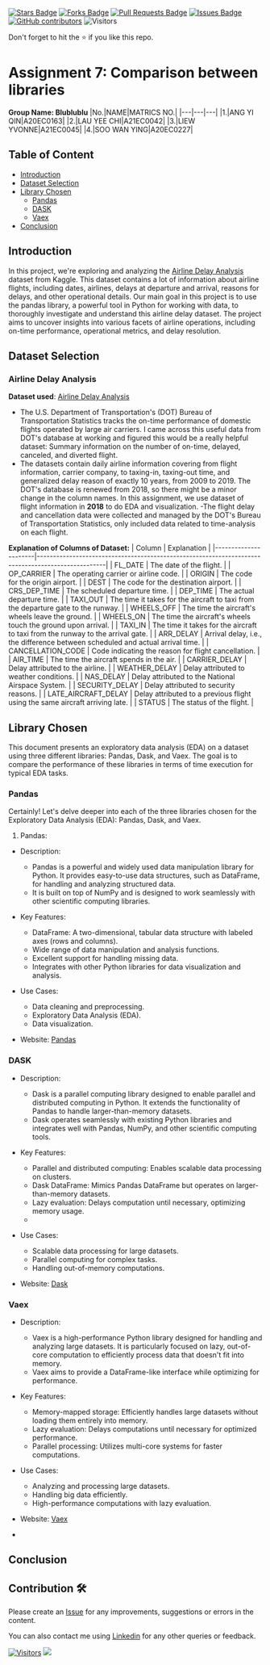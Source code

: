 <a href="https://github.com/drshahizan/Python-big-data/stargazers"><img src="https://img.shields.io/github/stars/drshahizan/Python-big-data" alt="Stars Badge"/></a>
<a href="https://github.com/drshahizan/Python-big-data/network/members"><img src="https://img.shields.io/github/forks/drshahizan/Python-big-data" alt="Forks Badge"/></a>
<a href="https://github.com/drshahizan/Python-big-data/pulls"><img src="https://img.shields.io/github/issues-pr/drshahizan/Python-big-data" alt="Pull Requests Badge"/></a>
<a href="https://github.com/drshahizan/Python-big-data/issues"><img src="https://img.shields.io/github/issues/drshahizan/Python-big-data" alt="Issues Badge"/></a>
<a href="https://github.com/drshahizan/Python-big-data/graphs/contributors"><img alt="GitHub contributors" src="https://img.shields.io/github/contributors/drshahizan/Python-big-data?color=2b9348"></a>
![Visitors](https://api.visitorbadge.io/api/visitors?path=https%3A%2F%2Fgithub.com%2Fdrshahizan%2FPython-big-data&labelColor=%23d9e3f0&countColor=%23697689&style=flat)

Don't forget to hit the :star: if you like this repo.

# Assignment 7: Comparison between libraries

**Group Name: Blublublu**
|No.|NAME|MATRICS NO.|
|---|---|---|
|1.|ANG YI QIN|A20EC0163|
|2.|LAU YEE CHI|A21EC0042|
|3.|LIEW YVONNE|A21EC0045|
|4.|SOO WAN YING|A20EC0227|

## Table of Content
- [Introduction](#introduction)
- [Dataset Selection](#dataset-selection)
- [Library Chosen](#library-chosen)
  - [Pandas](#pandas)
  - [DASK](#dask)
  - [Vaex](#vaex)
- [Conclusion](#conclusion)

## Introduction
In this project, we're exploring and analyzing the [Airline Delay Analysis](https://www.kaggle.com/datasets/sherrytp/airline-delay-analysis?select=airline+delay+analysis) dataset from Kaggle. This dataset contains a lot of information about airline flights, including dates, airlines, delays at departure and arrival, reasons for delays, and other operational details. Our main goal in this project is to use the pandas library, a powerful tool in Python for working with data, to thoroughly investigate and understand this airline delay dataset. The project aims to uncover insights into various facets of airline operations, including on-time performance, operational metrics, and delay resolution.




## Dataset Selection
### **Airline Delay Analysis**

**Dataset used**: [Airline Delay Analysis](https://www.kaggle.com/datasets/sherrytp/airline-delay-analysis)

- The U.S. Department of Transportation's (DOT) Bureau of Transportation Statistics tracks the on-time performance of domestic flights operated by large air carriers. I came across this useful data from DOT's database at working and figured this would be a really helpful dataset: Summary information on the number of on-time, delayed, canceled, and diverted flight.
- The datasets contain daily airline information covering from flight information, carrier company, to taxing-in, taxing-out time, and generalized delay reason of exactly 10 years, from 2009 to 2019. The DOT's database is renewed from 2018, so there might be a minor change in the column names. In this assignment, we use dataset of flight information in **2018** to do EDA and visualization.
-The flight delay and cancellation data were collected and managed by the DOT's Bureau of Transportation Statistics, only included data related to time-analysis on each flight.

**Explanation of Columns of Dataset:**
| Column               | Explanation                                                                                       |
|----------------------|---------------------------------------------------------------------------------------------------|
| FL_DATE              | The date of the flight.                                                                           |
| OP_CARRIER           | The operating carrier or airline code.                                                            |
| ORIGIN               | The code for the origin airport.                                                                  |
| DEST                 | The code for the destination airport.                                                             |
| CRS_DEP_TIME         | The scheduled departure time.                                                                    |
| DEP_TIME             | The actual departure time.                                                                       |
| TAXI_OUT             | The time it takes for the aircraft to taxi from the departure gate to the runway.                  |
| WHEELS_OFF           | The time the aircraft's wheels leave the ground.                                                  |
| WHEELS_ON            | The time the aircraft's wheels touch the ground upon arrival.                                     |
| TAXI_IN              | The time it takes for the aircraft to taxi from the runway to the arrival gate.                    |
| ARR_DELAY            | Arrival delay, i.e., the difference between scheduled and actual arrival time.                    |
| CANCELLATION_CODE    | Code indicating the reason for flight cancellation.                                               |
| AIR_TIME             | The time the aircraft spends in the air.                                                          |
| CARRIER_DELAY        | Delay attributed to the airline.                                                                  |
| WEATHER_DELAY        | Delay attributed to weather conditions.                                                           |
| NAS_DELAY            | Delay attributed to the National Airspace System.                                                 |
| SECURITY_DELAY       | Delay attributed to security reasons.                                                             |
| LATE_AIRCRAFT_DELAY  | Delay attributed to a previous flight using the same aircraft arriving late.                      |
| STATUS               | The status of the flight.                                                                         |

## Library Chosen
This document presents an exploratory data analysis (EDA) on a dataset using three different libraries: Pandas, Dask, and Vaex. The goal is to compare the performance of these libraries in terms of time execution for typical EDA tasks.
### Pandas

Certainly! Let's delve deeper into each of the three libraries chosen for the Exploratory Data Analysis (EDA): Pandas, Dask, and Vaex.

1. Pandas:
- Description:
  - Pandas is a powerful and widely used data manipulation library for Python. It provides easy-to-use data structures, such as DataFrame, for handling and analyzing structured data.
  - It is built on top of NumPy and is designed to work seamlessly with other scientific computing libraries.

- Key Features:
  - DataFrame: A two-dimensional, tabular data structure with labeled axes (rows and columns).
  - Wide range of data manipulation and analysis functions.
  - Excellent support for handling missing data.
  - Integrates with other Python libraries for data visualization and analysis.

- Use Cases:
  - Data cleaning and preprocessing.
  - Exploratory Data Analysis (EDA).
  - Data visualization.

- Website: [Pandas](https://pandas.pydata.org/)


### DASK
- Description:
  - Dask is a parallel computing library designed to enable parallel and distributed computing in Python. It extends the functionality of Pandas to handle larger-than-memory datasets.
  - Dask operates seamlessly with existing Python libraries and integrates well with Pandas, NumPy, and other scientific computing tools.

- Key Features:
  - Parallel and distributed computing: Enables scalable data processing on clusters.
  - Dask DataFrame: Mimics Pandas DataFrame but operates on larger-than-memory datasets.
  - Lazy evaluation: Delays computation until necessary, optimizing memory usage.
  - 
- Use Cases:
  - Scalable data processing for large datasets.
  - Parallel computing for complex tasks.
  - Handling out-of-memory computations.

- Website: [Dask](https://www.dask.org/)


### Vaex
- Description:
  - Vaex is a high-performance Python library designed for handling and analyzing large datasets. It is particularly focused on lazy, out-of-core computation to efficiently process data that doesn't fit into memory.
  - Vaex aims to provide a DataFrame-like interface while optimizing for performance.

- Key Features:
  - Memory-mapped storage: Efficiently handles large datasets without loading them entirely into memory.
  - Lazy evaluation: Delays computations until necessary for optimized performance.
  - Parallel processing: Utilizes multi-core systems for faster computations.

- Use Cases:
  - Analyzing and processing large datasets.
  - Handling big data efficiently.
  - High-performance computations with lazy evaluation.

- Website: [Vaex](https://vaex.io/)
- 
## Conclusion


## Contribution 🛠️  <a name = "contribution"> </a>
Please create an [Issue](https://github.com/drshahizan/HPDP/issues) for any improvements, suggestions or errors in the content.

You can also contact me using [Linkedin](https://www.linkedin.com/in/drshahizan/) for any other queries or feedback.

[![Visitors](https://api.visitorbadge.io/api/visitors?path=https%3A%2F%2Fgithub.com%2Fdrshahizan&labelColor=%23697689&countColor=%23555555&style=plastic)](https://visitorbadge.io/status?path=https%3A%2F%2Fgithub.com%2Fdrshahizan)
![](https://hit.yhype.me/github/profile?user_id=81284918)

